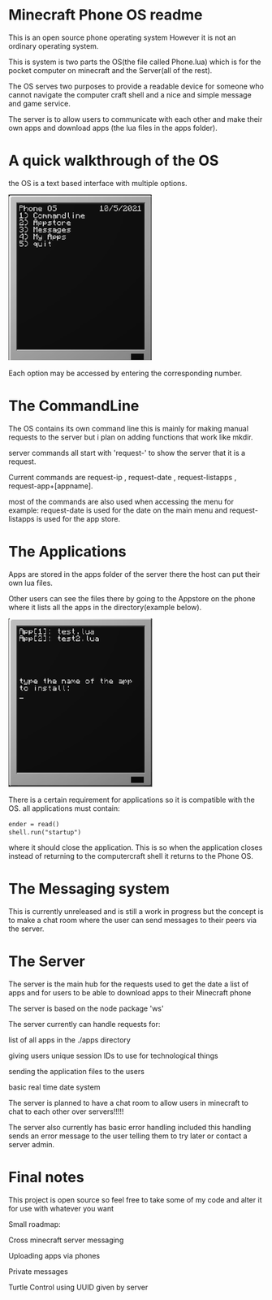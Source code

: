 # Minecraft Phone OS readme

This is an open source phone operating system However it is not an ordinary operating system.

This is system is two parts the OS(the file called Phone.lua) which is for the pocket computer on minecraft and the Server(all of the rest).

The OS serves two purposes to provide a readable device for someone who cannot navigate the computer craft shell and a nice and simple message and game service.

The server is to  allow users to communicate with each other and make their own apps and download apps (the lua files in the apps folder).

# A quick walkthrough of the OS

the OS is a text based interface with multiple options.

![](image/README/1623321141848.png)

Each option may be accessed by entering the corresponding number.

# The CommandLine

The OS contains its own command line this is mainly for making manual requests to the server but i plan on adding functions that work like mkdir.

server commands all start with 'request-' to show the server that it is a request.

Current commands are request-ip , request-date , request-listapps , request-app+[appname].

most of the commands are also used when accessing the menu for example: request-date is used for the date on the main menu and request-listapps is used for the app store.


# The Applications

Apps are stored in the apps folder of the server there the host can put their own lua files.

Other users can see the files there by going to the Appstore on the phone where it lists all the apps in the directory(example below).

![](image/README/1623321690576.png)

There is a certain requirement for applications so it is compatible with the OS. all applications must contain:

```
ender = read()
shell.run("startup")
```

where it should close the application. This is so when the application closes instead of returning to the computercraft shell it returns to the Phone OS.

# The Messaging system

This is currently unreleased and is still a work in progress but the concept is to make a chat room where the user can send messages to their peers via the server.

# The Server

The server is the main hub for the requests used to get the date a list of apps and for users to be able to download apps to their Minecraft phone

The server is based on the node package 'ws'

The server currently can handle requests for:

list of all apps in the ./apps directory

giving users unique session IDs to use for technological things

sending the application files to the users

basic real time date system

The server is planned to have a chat room to allow users in minecraft to chat to each other over servers!!!!!

The server also currently has basic error handling included this handling sends an error message to the user telling them to try later or contact a server admin.


# Final notes

This project is open source so feel free to take some of my code and alter it for use with whatever you want

Small roadmap:

Cross minecraft server messaging

Uploading apps via phones

Private messages

Turtle Control using UUID given by server
